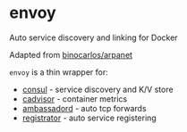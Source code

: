 # envoy

Auto service discovery and linking for Docker

Adapted from [binocarlos/arpanet](https://github.com/binocarlos/arpanet)

`envoy` is a thin wrapper for:

 * [consul](https://github.com/hashicorp/consul) - service discovery and K/V store
 * [cadvisor](https://github.com/google/cadvisor) -  container metrics
 * [ambassadord](https://github.com/progrium/ambassadord) - auto tcp forwards
 * [registrator](https://github.com/progrium/registrator) - auto service registering